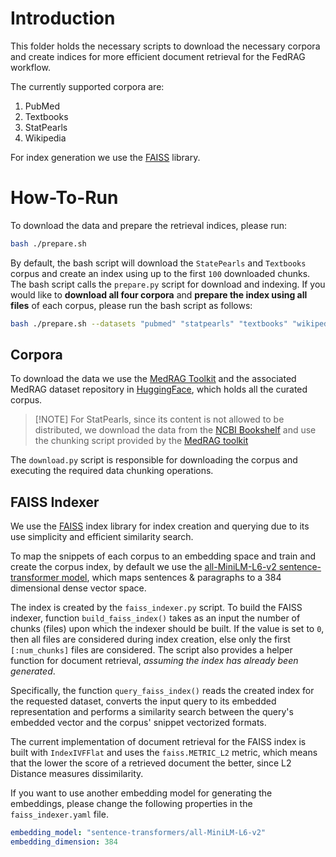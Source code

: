 # Introduction

This folder holds the necessary scripts to download the necessary corpora and
create indices for more efficient document retrieval for the FedRAG workflow.

The currently supported corpora are:

1. PubMed
2. Textbooks
3. StatPearls
4. Wikipedia

For index generation we use the [FAISS](https://github.com/facebookresearch/faiss) library.

# How-To-Run

To download the data and prepare the retrieval indices, please run:

```bash
bash ./prepare.sh
```

By default, the bash script will download the `StatePearls` and `Textbooks` corpus and create an index using up to the 
first `100` downloaded chunks. The bash script calls the `prepare.py` script for download and indexing. If you would 
like to **download all four corpora** and **prepare the index using all files** of each corpus, please run the bash script 
as follows:

```bash
bash ./prepare.sh --datasets "pubmed" "statpearls" "textbooks" "wikipedia" --index_num_chunks 0
```

## Corpora

To download the data we use the [MedRAG Toolkit](https://github.com/Teddy-XiongGZ/MedRAG) and the associated MedRAG
dataset repository in [HuggingFace](https://huggingface.co/MedRAG), which holds all the curated corpus.

> \[!NOTE\] For StatPearls, since its content is not allowed to be distributed, we download the data from
> the [NCBI Bookshelf](https://www.ncbi.nlm.nih.gov/books/NBK430685/)
> and use the chunking script provided by
> the [MedRAG toolkit](https://github.com/Teddy-XiongGZ/MedRAG/blob/main/src/data/statpearls.py)

The `download.py` script is responsible for downloading the corpus and executing the required data chunking operations.

## FAISS Indexer

We use the [FAISS](https://github.com/facebookresearch/faiss) index library for index creation and querying due to its
use simplicity and efficient similarity search.

To map the snippets of each corpus to an embedding space and train and create the corpus index, by default we use the
[all-MiniLM-L6-v2 sentence-transformer model](https://huggingface.co/sentence-transformers/all-MiniLM-L6-v2),
which maps sentences & paragraphs to a 384 dimensional dense vector space.

The index is created by the `faiss_indexer.py` script. To build the FAISS indexer, function `build_faiss_index()` takes
as an input the number of chunks (files) upon which the indexer should be built. If the value is set to `0`, then all
files are considered during index creation, else only the first `[:num_chunks]` files are considered. The script
also provides a helper function for document retrieval, _assuming the index has already been generated_.

Specifically, the function `query_faiss_index()` reads the created index for the requested dataset, converts the input
query to its embedded representation and performs a similarity search between the query's embedded vector and the
corpus' snippet vectorized formats.

The current implementation of document retrieval for the FAISS index is built with `IndexIVFFlat` and uses the
`faiss.METRIC_L2` metric, which means that the lower the score of a retrieved document the better, since L2 Distance
measures dissimilarity.

If you want to use another embedding model for generating the embeddings, please change the following properties
in the `faiss_indexer.yaml` file.

```yaml
embedding_model: "sentence-transformers/all-MiniLM-L6-v2"
embedding_dimension: 384
```
